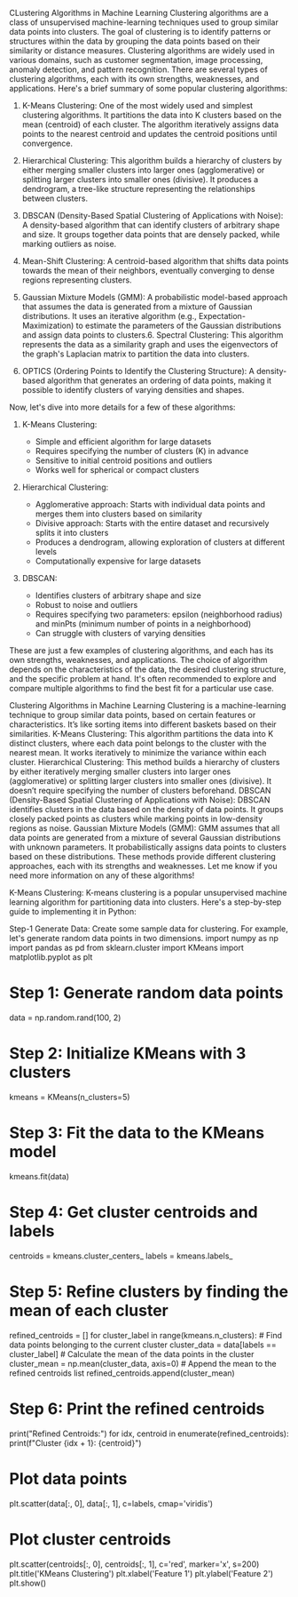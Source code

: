 CLustering Algorithms in Machine Learning
Clustering algorithms are a class of unsupervised machine-learning techniques used to group similar data points into clusters. The goal of clustering is to identify patterns or structures within the data by grouping the data points based on their similarity or distance measures. Clustering algorithms are widely used in various domains, such as customer segmentation, image processing, anomaly detection, and pattern recognition.
There are several types of clustering algorithms, each with its own strengths, weaknesses, and applications. Here's a brief summary of some popular clustering algorithms:

1. K-Means Clustering: One of the most widely used and simplest clustering algorithms. It partitions the data into K clusters based on the mean (centroid) of each cluster. The algorithm iteratively assigns data points to the nearest centroid and updates the centroid positions until convergence.
2. Hierarchical Clustering: This algorithm builds a hierarchy of clusters by either merging smaller clusters into larger ones (agglomerative) or splitting larger clusters into smaller ones (divisive). It produces a dendrogram, a tree-like structure representing the relationships between clusters.
3. DBSCAN (Density-Based Spatial Clustering of Applications with Noise): A density-based algorithm that can identify clusters of arbitrary shape and size. It groups together data points that are densely packed, while marking outliers as noise.
4. Mean-Shift Clustering: A centroid-based algorithm that shifts data points towards the mean of their neighbors, eventually converging to dense regions representing clusters.
5. Gaussian Mixture Models (GMM): A probabilistic model-based approach that assumes the data is generated from a mixture of Gaussian distributions. It uses an iterative algorithm (e.g., Expectation-Maximization) to estimate the parameters of the Gaussian distributions and assign data points to clusters.6. Spectral Clustering: This algorithm represents the data as a similarity graph and uses the eigenvectors of the graph's Laplacian matrix to partition the data into clusters.

7. OPTICS (Ordering Points to Identify the Clustering Structure): A density-based algorithm that generates an ordering of data points, making it possible to identify clusters of varying densities and shapes.



Now, let's dive into more details for a few of these algorithms:

1. K-Means Clustering:
   - Simple and efficient algorithm for large datasets
   - Requires specifying the number of clusters (K) in advance
   - Sensitive to initial centroid positions and outliers
   - Works well for spherical or compact clusters

2. Hierarchical Clustering:
   - Agglomerative approach: Starts with individual data points and merges them into clusters based on similarity
   - Divisive approach: Starts with the entire dataset and recursively splits it into clusters
   - Produces a dendrogram, allowing exploration of clusters at different levels
   - Computationally expensive for large datasets

3. DBSCAN:
   - Identifies clusters of arbitrary shape and size
   - Robust to noise and outliers
   - Requires specifying two parameters: epsilon (neighborhood radius) and minPts (minimum number of points in a neighborhood)
   - Can struggle with clusters of varying densities

These are just a few examples of clustering algorithms, and each has its own strengths, weaknesses, and applications. The choice of algorithm depends on the characteristics of the data, the desired clustering structure, and the specific problem at hand. It's often recommended to explore and compare multiple algorithms to find the best fit for a particular use case.

Clustering Algorithms in Machine Learning
Clustering is a machine-learning technique to group similar data points, based on certain features or characteristics. It’s like sorting items into different baskets based on their similarities.
K-Means Clustering: This algorithm partitions the data into K distinct clusters, where each data point belongs to the cluster with the nearest mean. It works iteratively to minimize the variance within each cluster.
Hierarchical Clustering: This method builds a hierarchy of clusters by either iteratively merging smaller clusters into larger ones (agglomerative) or splitting larger clusters into smaller ones (divisive). It doesn’t require specifying the number of clusters beforehand.
DBSCAN (Density-Based Spatial Clustering of Applications with Noise): DBSCAN identifies clusters in the data based on the density of data points. It groups closely packed points as clusters while marking points in low-density regions as noise.
Gaussian Mixture Models (GMM): GMM assumes that all data points are generated from a mixture of several Gaussian distributions with unknown parameters. It probabilistically assigns data points to clusters based on these distributions.
These methods provide different clustering approaches, each with its strengths and weaknesses. Let me know if you need more information on any of these algorithms!

K-Means Clustering: K-means clustering is a popular unsupervised machine learning algorithm for partitioning data into clusters. 
Here's a step-by-step guide to implementing it in Python:

Step-1 
Generate Data: Create some sample data for clustering. For example, let's generate random data points in two dimensions.
import numpy as np
import pandas as pd
from sklearn.cluster import KMeans
import matplotlib.pyplot as plt
# Step 1: Generate random data points
data = np.random.rand(100, 2)
# Step 2: Initialize KMeans with 3 clusters
kmeans = KMeans(n_clusters=5)


# Step 3: Fit the data to the KMeans model
kmeans.fit(data)
# Step 4: Get cluster centroids and labels
centroids = kmeans.cluster_centers_
labels = kmeans.labels_
# Step 5: Refine clusters by finding the mean of each cluster
refined_centroids = []
for cluster_label in range(kmeans.n_clusters):
    # Find data points belonging to the current cluster
    cluster_data = data[labels == cluster_label]
    # Calculate the mean of the data points in the cluster
    cluster_mean = np.mean(cluster_data, axis=0)
    # Append the mean to the refined centroids list
    refined_centroids.append(cluster_mean)
# Step 6: Print the refined centroids
print("Refined Centroids:")
for idx, centroid in enumerate(refined_centroids):
    print(f"Cluster {idx + 1}: {centroid}")
# Plot data points
plt.scatter(data[:, 0], data[:, 1], c=labels, cmap='viridis')


# Plot cluster centroids
plt.scatter(centroids[:, 0], centroids[:, 1], c='red', marker='x', s=200)
plt.title('KMeans Clustering')
plt.xlabel('Feature 1')
plt.ylabel('Feature 2')
plt.show()

